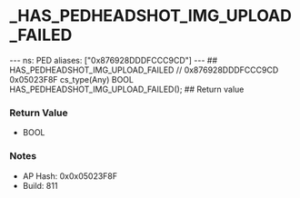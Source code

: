# _HAS_PEDHEADSHOT_IMG_UPLOAD_FAILED

--- ns: PED aliases: ["0x876928DDDFCCC9CD"] --- ## HAS_PEDHEADSHOT_IMG_UPLOAD_FAILED  // 0x876928DDDFCCC9CD 0x05023F8F cs_type(Any) BOOL HAS_PEDHEADSHOT_IMG_UPLOAD_FAILED();  ## Return value

### Return Value
* BOOL

### Notes
* AP Hash: 0x0x05023F8F
* Build: 811

